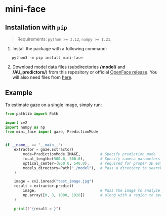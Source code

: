 # mini-face

## Installation with `pip`
> Requirements: `python >= 3.12`, `numpy >= 1.21`.
1. Install the package with a following command:
```shell
   python3 -m pip install mini-face
```
2. Download model data files (subdirectories **/model/** and **/AU_predictors/**) from this repository or official
   <a href="https://github.com/TadasBaltrusaitis/OpenFace/releases" title="OpenFace releases">OpenFace release</a>.
   You will also need files from <a href="https://github.com/TadasBaltrusaitis/OpenFace/wiki/Model-download" title="OpenFace models">here</a>.

## Example
To estimate gaze on a single image, simply run:

```python
from pathlib import Path

import cv2
import numpy as np
from mini_face import gaze, PredictionMode


if __name__ == "__main__":
    extractor = gaze.Extractor(
        mode=PredictionMode.IMAGE,         # Specify prediction mode
        focal_length=(500.0, 500.0),       # Specify camera parameters
        optical_center=(860.0, 540.0),     # required for proper 3D estimation
        models_directory=Path("./model"),  # Pass a directory to search for OpenFace weights in
    )

    image = cv2.imread("test_image.jpg")
    result = extractor.predict(
        image,                             # Pass the image to analyze
        np.array([0, 0, 1080, 1920])       # along with a region to search for face in
    )

    print(f"{result = }")
```
